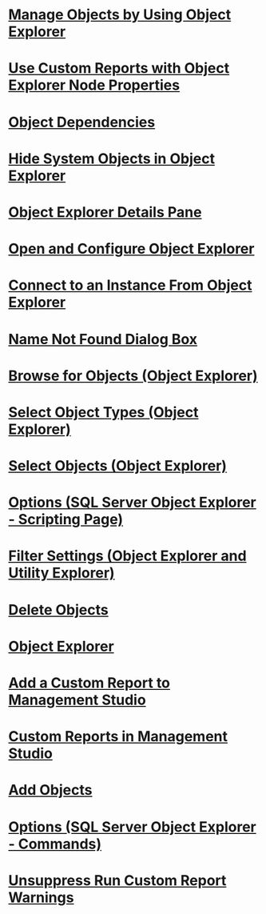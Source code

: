 # [Manage Objects by Using Object Explorer](manage-objects-by-using-object-explorer.md)
# [Use Custom Reports with Object Explorer Node Properties](use-custom-reports-with-object-explorer-node-properties.md)
# [Object Dependencies](object-dependencies.md)
# [Hide System Objects in Object Explorer](hide-system-objects-in-object-explorer.md)
# [Object Explorer Details Pane](object-explorer-details-pane.md)
# [Open and Configure Object Explorer](open-and-configure-object-explorer.md)
# [Connect to an Instance From Object Explorer](connect-to-an-instance-from-object-explorer.md)
# [Name Not Found Dialog Box](name-not-found-dialog-box.md)
# [Browse for Objects (Object Explorer)](browse-for-objects-object-explorer.md)
# [Select Object Types (Object Explorer)](select-object-types-object-explorer.md)
# [Select Objects (Object Explorer)](select-objects-object-explorer.md)
# [Options (SQL Server Object Explorer - Scripting Page)](options-sql-server-object-explorer-scripting-page.md)
# [Filter Settings (Object Explorer and Utility Explorer)](filter-settings-object-explorer-and-utility-explorer.md)
# [Delete Objects](delete-objects.md)
# [Object Explorer](object-explorer.md)
# [Add a Custom Report to Management Studio](add-a-custom-report-to-management-studio.md)
# [Custom Reports in Management Studio](custom-reports-in-management-studio.md)
# [Add Objects](add-objects.md)
# [Options (SQL Server Object Explorer - Commands)](options-sql-server-object-explorer-commands.md)
# [Unsuppress Run Custom Report Warnings](unsuppress-run-custom-report-warnings.md)
